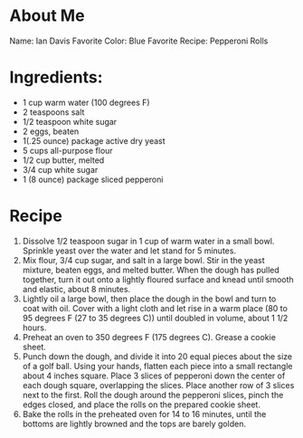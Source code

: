 # About Me
Name: Ian Davis
Favorite Color: Blue
Favorite Recipe: Pepperoni Rolls

# Ingredients:
* 1 cup warm water (100 degrees F)
* 2 teaspoons salt
* 1/2 teaspoon white sugar
* 2 eggs, beaten
* 1(.25 ounce) package active dry yeast
* 5 cups all-purpose flour
* 1/2 cup butter, melted
* 3/4 cup white sugar
* 1 (8 ounce) package sliced pepperoni

# Recipe
1) Dissolve 1/2 teaspoon sugar in 1 cup of warm water in a small bowl. Sprinkle yeast over the water and let stand for 5 minutes.
2) Mix flour, 3/4 cup sugar, and salt in a large bowl. Stir in the yeast mixture, beaten eggs, and melted butter. When the dough has pulled together, turn it out onto a lightly floured surface and knead until smooth and elastic, about 8 minutes.
3) Lightly oil a large bowl, then place the dough in the bowl and turn to coat with oil. Cover with a light cloth and let rise in a warm place (80 to 95 degrees F (27 to 35 degrees C)) until doubled in volume, about 1 1/2 hours.
4) Preheat an oven to 350 degrees F (175 degrees C). Grease a cookie sheet.
5) Punch down the dough, and divide it into 20 equal pieces about the size of a golf ball. Using your hands, flatten each piece into a small rectangle about 4 inches square. Place 3 slices of pepperoni down the center of each dough square, overlapping the slices. Place another row of 3 slices next to the first. Roll the dough around the pepperoni slices, pinch the edges closed, and place the rolls on the prepared cookie sheet.
6) Bake the rolls in the preheated oven for 14 to 16 minutes, until the bottoms are lightly browned and the tops are barely golden.
